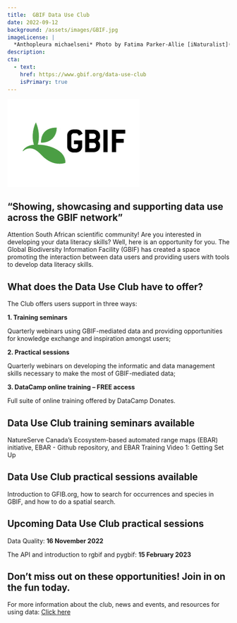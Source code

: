 ```yaml
---
title:  GBIF Data Use Club
date: 2022-09-12
background: /assets/images/GBIF.jpg
imageLicense: |
  *Anthopleura michaelseni* Photo by Fatima Parker-Allie [iNaturalist](https://www.inaturalist.org/observations/20856021) (CC BY-NC)
description: 
cta:
  - text: 
    href: https://www.gbif.org/data-use-club
    isPrimary: true
---
```


![GBIF Logo](/assets/images/GBIF-2015.jpg)
## “Showing, showcasing and supporting data use across the GBIF network”

Attention South African scientific community! Are you interested in developing your data literacy skills? Well, here is an opportunity for you.
The Global Biodiversity Information Facility (GBIF) has created a space promoting the interaction between data users and providing users with tools
to develop data literacy skills. 

## **What does the Data Use Club have to offer?**

The Club offers users support in three ways:

  **1.	Training seminars**
  
  Quarterly webinars using GBIF-mediated data and providing opportunities for knowledge exchange and inspiration amongst users;

  **2.	Practical sessions**
  
  Quarterly webinars on developing the informatic and data management skills necessary to make the most of GBIF-mediated data;

  **3.	DataCamp online training – FREE access**
  
  Full suite of online training offered by DataCamp Donates.

## **Data Use Club training seminars available**

NatureServe Canada’s Ecosystem-based automated range maps (EBAR) initiative, EBAR - Github repository, and EBAR Training Video 1: Getting Set Up

## **Data Use Club practical sessions available**

Introduction to GFIB.org, how to search for occurrences and species in GBIF, and how to do a spatial search. 

## **Upcoming Data Use Club practical sessions**

Data Quality: **16 November 2022**

The API and introduction to rgbif and pygbif: **15 February 2023**


## **Don’t miss out on these opportunities! Join in on the fun today.**

For more information about the club, news and events, and resources for using data:  [Click here](https://www.gbif.org/data-use-club)
